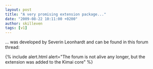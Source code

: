 ```yaml
---
layout: post
title: "A very promising extension package..."
date: "2009-08-22 10:11:00 +0200"
author: skilleven
tags: [v1]
---
```


... was developed by Severin Leonhardt and can be found in this forum thread:

{% include alert.html alert="The forum is not alive any longer, but the extension was added to the Kimai core" %}
